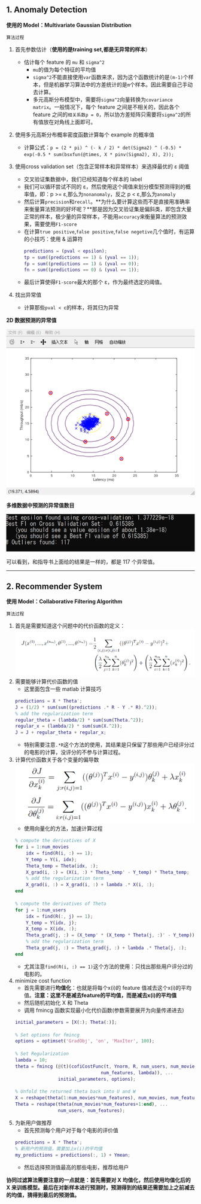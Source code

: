 ## 1. Anomaly Detection
**使用的 Model：Multivariate Gaussian Distribution**  

`算法过程`
1. 首先参数估计（**使用的是training set,都是无异常的样本**）
    * 估计每个 feature 的 `mu` 和 `sigma^2`
        + `mu`的值为每个特征的平均值
        + `sigma^2`不能直接使用`var`函数来求，因为这个函数统计的是`(m-1)`个样本，但是机器学习算法中的方差统计的是`m`个样本。因此需要自己手动去计算。
        + 多元高斯分布模型中，需要将`sigma^2`向量转换为`covariance matrix`。一般情况下，每个 feature 之间是不相关的，因此各个 feature 之间的`相关系数ρ = 0`，所以协方差矩阵只需要将`sigma^2`的所有值放在对角线上面即可。
2. 使用多元高斯分布概率密度函数计算每个 example 的概率值
    * 计算公式：`p = (2 * pi) ^ (- k / 2) * det(Sigma2) ^ (-0.5) * 
    exp(-0.5 * sum(bsxfun(@times, X * pinv(Sigma2), X), 2));`
3. 使用cross validation set（包含正常样本和异常样本）来选择最优的 ε 阈值
    + 交叉验证集数据中，我们已经知道每个样本的 label
    + 我们可以循环尝试不同的 ε，然后使用这个阈值来划分模型预测得到的概率值，即：p >= ε,那么为`nonanomaly`，反之 p < ε,那么为`anomaly`
    + 然后计算`precision`和`recall`。**为什么要计算这些而不是直接用准确率来衡量算法预测的好坏呢？**那是因为交叉验证集是偏斜类，即包含大量正常的样本，极少量的异常样本，不能用`accuracy`来衡量算法的预测效果，需要使用`F1-score`
    + 在计算`true positive`,`false positive`,`false negetive`几个值时，有运算的小技巧：使用 & 运算符
        ``` matlab
        predictions = (pval < epsilon);
        tp = sum((predictions == 1) & (yval == 1));
        fp = sum((predictions == 1) & (yval == 0));
        fn = sum((predictions == 0) & (yval == 1));
       ```
    + 最后计算使得`F1-score`最大的那个 ε，作为最终选定的阈值。
    
4. 找出异常值
    + 计算那些`pval < ε`的样本，将其归为异常

**2D 数据预测的异常值**  

![](imgs/outliers.png)

**多维数据中预测的异常值数目**   

![](imgs/outlier_num.png)

可以看到，和指导书上面给的结果是一样的，都是 117 个异常值。

---

## 2. Recommender System
**使用 Model：Collaborative Filtering Algorithm**

`算法过程`

1. 首先是需要知道这个问题中的代价函数的定义：
![](imgs/cost_func.png)
2. 需要能够计算代价函数的值
    * 这里面包含一些 matlab 计算技巧
    ``` matlab
    predictions = X * Theta';
    J = (1/2) * sum(sum((predictions .* R - Y .* R).^2));
    % add the regularization term
    regular_theta = (lambda/2) * sum(sum(Theta.^2));
    regular_x = (lambda/2) * sum(sum(X.^2));
    J = J + regular_theta + regular_x;
    ```
    * 特别需要注意`.*R`这个方法的使用，其结果是只保留了那些用户已经评分过的电影的计算，没评分的不参与计算过程。
3. 计算代价函数关于各个变量的偏导数
![](imgs/gradients.png)
    * 使用向量化的方法，加速计算过程
    ``` matlab
    % compute the derivatives of X
    for i = 1:num_movies
        idx = find(R(i, :) == 1);
        Y_temp = Y(i, idx);
        Theta_temp = Theta(idx, :);
        X_grad(i, :) = (X(i, :) * Theta_temp' - Y_temp) * Theta_temp;
        % add the regularization term
        X_grad(i, :) = X_grad(i, :) + lambda .* X(i, :);
    end

    % compute the derivatives of Theta
    for j = 1:num_users
        idx = find(R(:, j) == 1);
        Y_temp = Y(idx, j);
        X_temp = X(idx, :);
        Theta_grad(j, :) = (X_temp' * (X_temp * Theta(j, :)' - Y_temp))';
        % add the regularization term
        Theta_grad(j, :) = Theta_grad(j, :) + lambda .* Theta(j, :);
    end
    ```
    * 尤其注意`find(R(i, :) == 1)`这个方法的使用：只找出那些用户评分过的电影的。
4. minimize cost function
    + 首先需要进行**均值化**：也就是将每个x(i)的 feature 值减去这个x(i)的平均值。**注意：这里不是减去feature的平均值，而是减去x(i)的平均值**
    + 然后随机初始化 X 和 Theta
    + 调用 fmincg 函数实现最小化代价函数(参数需要展开为向量传递进去)
    ``` matlab
    initial_parameters = [X(:); Theta(:)];

    % Set options for fmincg
    options = optimset('GradObj', 'on', 'MaxIter', 100);

    % Set Regularization
    lambda = 10;
    theta = fmincg (@(t)(cofiCostFunc(t, Ynorm, R, num_users, num_movies, ...
                                    num_features, lambda)), ...
                    initial_parameters, options);

    % Unfold the returned theta back into U and W
    X = reshape(theta(1:num_movies*num_features), num_movies, num_features);
    Theta = reshape(theta(num_movies*num_features+1:end), ...
                    num_users, num_features);

   ```
5. 为新用户做推荐
    + 首先预测每个用户对于每个电影的评价值
    ``` matlab
    predictions = X * Theta';
    % 新用户的预测值，需要加上x(i)的平均值
    my_predictions = predictions(:, 1) + Ymean;
    ```
    + 然后选择预测值最高的那些电影，推荐给用户


**协同过滤算法需要注意的一点就是：首先需要对 X 均值化，然后使用均值化后的 X 来训练模型。最后在对新样本进行预测时，预测得到的结果还需要加上之前减去的均值，猜得到最后的预测值。**

